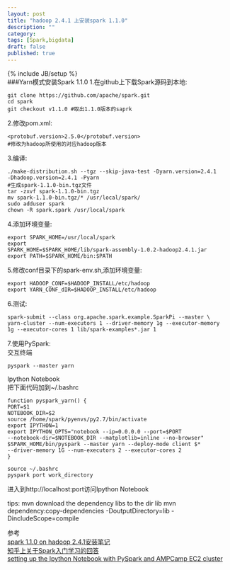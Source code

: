 ```yaml
---
layout: post
title: "hadoop 2.4.1 上安装spark 1.1.0"
description: ""
category: 
tags: [Spark,bigdata]
draft: false
published: true
---
```

{% include JB/setup %}  
###Yarn模式安装Spark 1.1.0 
1.在github上下载Spark源码到本地:
  
    git clone https://github.com/apache/spark.git
    cd spark
    git checkout v1.1.0 #取出1.1.0版本的saprk
2.修改pom.xml:
    
    <protobuf.version>2.5.0</protobuf.version>  
    #修改为hadoop所使用的对应hadoop版本
3.编译:

    ./make-distribution.sh --tgz --skip-java-test -Dyarn.version=2.4.1
    -Dhadoop.version=2.4.1 -Pyarn
    #生成spark-1.1.0-bin.tgz文件
    tar -zxvf spark-1.1.0-bin.tgz 
    mv spark-1.1.0-bin.tgz/* /usr/local/spark/
    sudo adduser spark
    chown -R spark.spark /usr/local/spark
4.添加环境变量:

    export SPARK_HOME=/usr/local/spark
    export
    SPARK_HOME=$SPARK_HOME/lib/spark-assembly-1.0.2-hadoop2.4.1.jar
    export PATH=$SPARK_HOME/bin:$PATH
5.修改conf目录下的spark-env.sh,添加环境变量:

    export HADOOP_CONF=$HADOOP_INSTALL/etc/hadoop
    export YARN_CONF_dIR=$HADOOP_INSTALL/etc/hadoop
6.测试:

    spark-submit --class org.apache.spark.example.SparkPi --master \
    yarn-cluster --num-executors 1 --driver-memory 1g --executor-memory
    1g --executor-cores 1 lib/spark-examples*.jar 1
7.使用PySpark:  
交互终端  

    pyspark --master yarn
Ipython Notebook  
把下面代码加到~/.bashrc
    
    function pyspark_yarn() {
    PORT=$1
    NOTEBOOK_DIR=$2
    source /home/spark/pyenvs/py2.7/bin/activate   
    export IPYTHON=1
    export IPYTHON_OPTS="notebook --ip=0.0.0.0 --port=$PORT
    --notebook-dir=$NOTEBOOK_DIR --matplotlib=inline --no-browser"
    $SPARK_HOME/bin/pyspark --master yarn --deploy-mode client $*
    --driver-memory 1G --num-executors 2 --executor-cores 2
    }

    source ~/.bashrc
    pyspark port work_directory
进入到http://localhost:port访问Ipython Notebook

   



tips:
mvn download the dependency libs to the dir lib
mvn dependency:copy-dependencies -DoutputDirectory=lib
-DincludeScope=compile  

参考  
[spark 1.1.0 on hadoop
2.4.1安装笔记](http://blog.csdn.net/jiushuai/article/details/38757999)  
[知乎上关于Spark入门学习的回答](http://www.zhihu.com/question/23655827)  
[setting up the Ipython Notebook  with PySpark and AMPCamp EC2
cluster](http://nbviewer.ipython.org/gist/fperez/6384491/00-Setup-IPython-PySpark.ipynb)
